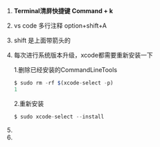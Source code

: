 1. **Terminal清屏快捷键**     **Command + k**

2. vs code  多行注释  option+shift+A

3. shift  是上面带箭头的

4. 每次进行系统版本升级，xcode都需要重新安装一下 

   1.删除已经安装的CommandLineTools

   ```javascript
   $ sudo rm -rf $(xcode-select -p)
   1
   ```

   2.重新安装

   ```javascript
   $ sudo xcode-select --install
   ```

5. 
6. 



